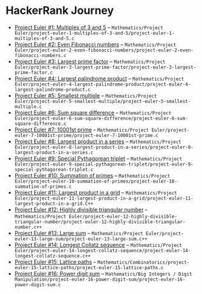 # HackerRank Journey
- [Project Euler #1: Multiples of 3 and 5](https://www.hackerrank.com/contests/projecteuler/challenges/euler001) – `Mathematics/Project Euler/project-euler-1-multiples-of-3-and-5/project-euler-1-multiples-of-3-and-5.c`
- [Project Euler #2: Even Fibonacci numbers](https://www.hackerrank.com/contests/projecteuler/challenges/euler002) – `Mathematics/Project Euler/project-euler-2-even-fibonacci-numbers/project-euler-2-even-fibonacci-numbers.c`
- [Project Euler #3: Largest prime factor](https://www.hackerrank.com/contests/projecteuler/challenges/euler003) – `Mathematics/Project Euler/project-euler-3-largest-prime-factor/project-euler-3-largest-prime-factor.c`
- [Project Euler #4: Largest palindrome product](https://www.hackerrank.com/contests/projecteuler/challenges/euler004) – `Mathematics/Project Euler/project-euler-4-largest-palindrome-product/project-euler-4-largest-palindrome-product.c`
- [Project Euler #5: Smallest multiple](https://www.hackerrank.com/contests/projecteuler/challenges/euler005) – `Mathematics/Project Euler/project-euler-5-smallest-multiple/project-euler-5-smallest-multiple.c`
- [Project Euler #6: Sum square difference](https://www.hackerrank.com/contests/projecteuler/challenges/euler006) – `Mathematics/Project Euler/project-euler-6-sum-square-difference/project-euler-6-sum-square-difference.c`
- [Project Euler #7: 10001st prime](https://www.hackerrank.com/contests/projecteuler/challenges/euler007) – `Mathematics/Project Euler/project-euler-7-10001st-prime/project-euler-7-10001st-prime.c`
- [Project Euler #8: Largest product in a series](https://www.hackerrank.com/contests/projecteuler/challenges/euler008) – `Mathematics/Project Euler/project-euler-8-largest-product-in-a-series/project-euler-8-largest-product-in-a-series.c`
- [Project Euler #9: Special Pythagorean triplet](https://www.hackerrank.com/contests/projecteuler/challenges/euler009) – `Mathematics/Project Euler/project-euler-9-special-pythagorean-triplet/project-euler-9-special-pythagorean-triplet.c`
- [Project Euler #10: Summation of primes](https://www.hackerrank.com/contests/projecteuler/challenges/euler010) – `Mathematics/Project Euler/project-euler-10-summation-of-primes/project-euler-10-summation-of-primes.c`
- [Project Euler #11: Largest product in a grid](https://www.hackerrank.com/contests/projecteuler/challenges/euler011) – `Mathematics/Project Euler/project-euler-11-largest-product-in-a-grid/project-euler-11-largest-product-in-a-grid.C++`
- [Project Euler #12: Highly divisible triangular number](https://www.hackerrank.com/contests/projecteuler/challenges/euler012) – `Mathematics/Project Euler/project-euler-12-highly-divisible-triangular-number/project-euler-12-highly-divisible-triangular-number.c++`
- [Project Euler #13: Large sum](https://www.hackerrank.com/contests/projecteuler/challenges/euler013) – `Mathematics/Project Euler/project-euler-13-large-sum/project-euler-13-large-sum.c++`
- [Project Euler #14: Longest Collatz sequence](https://www.hackerrank.com/contests/projecteuler/challenges/euler014) – `Mathematics/Project Euler/project-euler-14-longest-collatz-sequence/project-euler-14-longest-collatz-sequence.c++`
- [Project Euler #15: Lattice paths](https://www.hackerrank.com/contests/projecteuler/challenges/euler015) – `Mathematics/Combinatorics/project-euler-15-lattice-paths/project-euler-15-lattice-paths.c`
- [Project Euler #16: Power digit sum](https://www.hackerrank.com/contests/projecteuler/challenges/euler016) – `Mathematics/Big Integers / Digit Manipulation/project-euler-16-power-digit-sum/project-euler-16-power-digit-sum.c`
